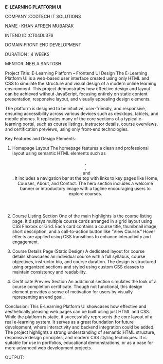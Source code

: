 **E-LEARNING PLATFORM UI**

COMPANY :CODTECH IT SOLUTIONS

NAME : KHAN AFREEN MUBARAK

INTEND ID :CT04DL376

DOMAIN:FRONT END DEVELOPMENT

DURATION : 4 WEEKS

MENTOR :NEELA SANTOSH

Project Title: E-Learning Platform – Frontend UI Design
The E-Learning Platform UI is a web-based user interface created using only HTML and CSS to simulate the structure and visual design of a modern online learning environment. This project demonstrates how effective design and layout can be achieved without JavaScript, focusing entirely on static content presentation, responsive layout, and visually appealing design elements.

The platform is designed to be intuitive, user-friendly, and responsive, ensuring accessibility across various devices such as desktops, tablets, and mobile phones. It replicates many of the core sections of a typical e-learning portal, such as course listings, instructor details, course overviews, and certification previews, using only front-end technologies.

Key Features and Design Elements:
1. Homepage Layout
The homepage features a clean and professional layout using semantic HTML elements such as <header>, <section>, <article>, and <footer>. It includes a navigation bar at the top with links to key pages like Home, Courses, About, and Contact. The hero section includes a welcome banner or introductory image with a tagline encouraging users to explore courses.

2. Course Listing Section
One of the main highlights is the course listing page. It displays multiple course cards arranged in a grid layout using CSS Flexbox or Grid. Each card contains a course title, thumbnail image, short description, and a call-to-action button like “View Course.” Hover effects are applied using CSS transitions to enhance interactivity and engagement.

3. Course Details Page (Static Design)
A dedicated layout for course details showcases an individual course with a full syllabus, course objectives, instructor bio, and course duration. The design is structured using organized sections and styled using custom CSS classes to maintain consistency and readability.

4. Certificate Preview Section
An additional section simulates the look of a course completion certificate. Though not functional, this design element provides a sense of motivation for users by visually representing an end goal.


Conclusion:
This E-Learning Platform UI showcases how effective and aesthetically pleasing web pages can be built using just HTML and CSS. While the platform is static, it successfully represents the core layout of a real e-learning system. It serves as a great foundation for future development, where interactivity and backend integration could be added. The project highlights a strong understanding of semantic HTML structure, responsive design principles, and modern CSS styling techniques. It is suitable for use in portfolios, educational demonstrations, or as a base for more advanced web development projects.

OUTPUT:



